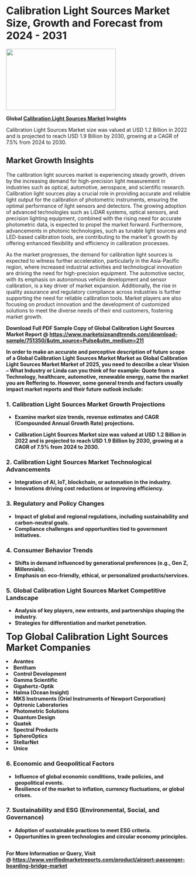 <H1>Calibration Light Sources Market Size, Growth and Forecast from 2024 - 2031</H1><img class="aligncenter size-medium wp-image-584254" src="https://thirdeyenews.in/wp-content/uploads/2024/09/Global-Market-Research-300x168.jpeg" alt="" width="300" height="168" /><p><strong>Global&nbsp;<a href="https://www.marketsizeandtrends.com/download-sample/751350/&amp;utm_source=Pulse&amp;utm_medium=211">Calibration Light Sources Market</a> Insights</strong></p><p>Calibration Light Sources Market size was valued at USD 1.2 Billion in 2022 and is projected to reach USD 1.9 Billion by 2030, growing at a CAGR of 7.5% from 2024 to 2030.</p><p><h2>Market Growth Insights</h2> <p>The calibration light sources market is experiencing steady growth, driven by the increasing demand for high-precision light measurement in industries such as optical, automotive, aerospace, and scientific research. Calibration light sources play a crucial role in providing accurate and reliable light output for the calibration of photometric instruments, ensuring the optimal performance of light sensors and detectors. The growing adoption of advanced technologies such as LiDAR systems, optical sensors, and precision lighting equipment, combined with the rising need for accurate photometric data, is expected to propel the market forward. Furthermore, advancements in photonic technologies, such as tunable light sources and LED-based calibration tools, are contributing to the market's growth by offering enhanced flexibility and efficiency in calibration processes.</p> <p><strong></strong></p> <p>As the market progresses, the demand for calibration light sources is expected to witness further acceleration, particularly in the Asia-Pacific region, where increased industrial activities and technological innovation are driving the need for high-precision equipment. The automotive sector, with its emphasis on autonomous vehicle development and sensor calibration, is a key driver of market expansion. Additionally, the rise in quality assurance and regulatory compliance across industries is further supporting the need for reliable calibration tools. Market players are also focusing on product innovation and the development of customized solutions to meet the diverse needs of their end customers, fostering market growth.</p> <p><strong></p><p><span class=""><strong>Download Full PDF Sample Copy of Global Calibration Light Sources Market Report</strong> @ <a href="https://www.marketsizeandtrends.com/download-sample/751350/&amp;utm_source=Pulse&amp;utm_medium=211" target="_blank">https://www.marketsizeandtrends.com/download-sample/751350/&amp;utm_source=Pulse&amp;utm_medium=211</a></span></p><p>In order to make an accurate and perceptive description of future scope of a Global&nbsp;Calibration Light Sources Market Market as Global&nbsp;Calibration Light Sources Market Market of 2025, you need to describe a clear Vision &ndash; What Industry or Linda can you think of for example: Quote from a Technology, healthcare, automotive, renewable energy, name the market you are Reffering to. However, some general trends and factors usually impact market reports and their future outlook include:</p><h3>1.&nbsp;<strong>Calibration Light Sources Market Growth Projections</strong></h3><ul><li>Examine market size trends, revenue estimates and CAGR (Compounded Annual Growth Rate) projections.</li><li><p>Calibration Light Sources Market size was valued at USD 1.2 Billion in 2022 and is projected to reach USD 1.9 Billion by 2030, growing at a CAGR of 7.5% from 2024 to 2030.</p></li></ul><h3>2.&nbsp;<strong>Calibration Light Sources Market Technological Advancements</strong></h3><ul><li>Integration of AI, IoT, blockchain, or automation in the industry.</li><li>Innovations driving cost reductions or improving efficiency.</li></ul><h3>3.&nbsp;<strong>Regulatory and Policy Changes</strong></h3><ul><li>Impact of global and regional regulations, including sustainability and carbon-neutral goals.</li><li>Compliance challenges and opportunities tied to government initiatives.</li></ul><h3>4.&nbsp;<strong>Consumer Behavior Trends</strong></h3><ul><li>Shifts in demand influenced by generational preferences (e.g., Gen Z, Millennials).</li><li>Emphasis on eco-friendly, ethical, or personalized products/services.</li></ul><h3>5.&nbsp;<strong>Global Calibration Light Sources Market Competitive Landscape</strong></h3><ul><li>Analysis of key players, new entrants, and partnerships shaping the industry.</li><li>Strategies for differentiation and market penetration.</li></ul><p data-pm-slice="1 1 []"><span style="color: inherit; font-family: inherit; font-size: 25px;">Top Global Calibration Light Sources Market Companies</span></p><div class="" data-test-id=""><p><li>Avantes</li><li> Bentham</li><li> Control Development</li><li> Gamma Scientific</li><li> Gigahertz-Optik</li><li> Halma (Ocean Insight)</li><li> MKS Instruments (Oriel Instruments of Newport Corporation)</li><li> Optronic Laboratories</li><li> Photometric Solutions</li><li> Quantum Design</li><li> Quatek</li><li> Spectral Products</li><li> SphereOptics</li><li> StellarNet</li><li> Unice</li></p></div><h3>6.&nbsp;<strong>Economic and Geopolitical Factors</strong></h3><ul><li>Influence of global economic conditions, trade policies, and geopolitical events.</li><li>Resilience of the market to inflation, currency fluctuations, or global crises.</li></ul><h3>7.&nbsp;<strong>Sustainability and ESG (Environmental, Social, and Governance)</strong></h3><ul><li>Adoption of sustainable practices to meet ESG criteria.</li><li>Opportunities in green technologies and circular economy principles.</li></ul><h2><strong style="font-size: 14px;">For More Information or Query, Visit @&nbsp;</strong><a style="background-color: #ffffff; font-size: 14px;" href="https://www.marketsizeandtrends.com/report/calibration-light-sources-market/" target="_blank">https://www.verifiedmarketreports.com/product/airport-passenger-boarding-bridge-market</a></h2>
